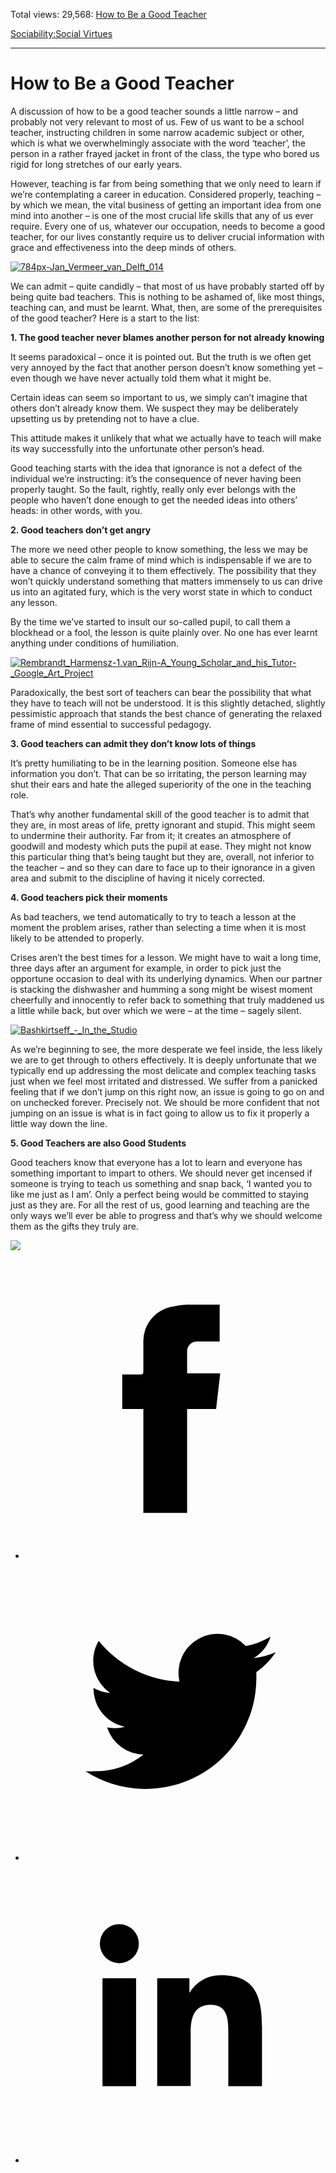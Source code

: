 Total views: 29,568: [How to Be a Good Teacher](https://www.theschooloflife.com/thebookoflife/how-to-be-a-good-teacher-2/)

[Sociability:](https://www.theschooloflife.com/thebookoflife/category/sociability/)[Social Virtues](https://www.theschooloflife.com/thebookoflife/category/sociability/social-virtues/)

* * *

# How to Be a Good Teacher
<style>
						.alignnone {
  display: block;
  margin-left: auto;
  margin-right: auto;
  align: center:
}

.addtoany_share_save_container {
display:none;
}

.wp-block-image {
		display: block;
  margin-left: auto;
  margin-right: auto;
  width: 50%;
}

.aligncenter {
display: block;
  margin-left: auto;
  margin-right: auto;
  align: center:
}

@media only screen and (max-width: 500px) {
  .wp-block-image {
		display: block;
  margin-left: auto;
  margin-right: auto;
  width: 100%;
} }

h1 {max-width: 600px !important;
}
.s18-single-post .content-area .site-main article .post-cat-header-display + .old-wrapper p {
    font-size: 1.200em
}
						</style>

A discussion of how to be a good teacher sounds a little narrow – and probably not very relevant to most of us. Few of us want to be a school teacher, instructing children in some narrow academic subject or other, which is what we overwhelmingly associate with the word ‘teacher’, the person in a rather frayed jacket in front of the class, the type who bored us rigid for long stretches of our early years.

However, teaching is far from being something that we only need to learn if we’re contemplating a career in education. Considered properly, teaching – by which we mean, the vital business of getting an important idea from one mind into another – is one of the most crucial life skills that any of us ever require. Every one of us, whatever our occupation, needs to become a good teacher, for our lives constantly require us to deliver crucial information with grace and effectiveness into the deep minds of others.

[![784px-Jan_Vermeer_van_Delft_014](https://www.theschooloflife.com/thebookoflife/wp-content/uploads/2017/03/784px-Jan_Vermeer_van_Delft_014.jpg)](http://www.thebookoflife.org/wp-content/uploads/2017/03/784px-Jan_Vermeer_van_Delft_014.jpg)

We can admit – quite candidly – that most of us have probably started off by being quite bad teachers. This is nothing to be ashamed of, like most things, teaching can, and must be learnt. What, then, are some of the prerequisites of the good teacher? Here is a start to the list:

**1. The good teacher never blames another person for not already knowing**

It seems paradoxical – once it is pointed out. But the truth is we often get very annoyed by the fact that another person doesn’t know something yet – even though we have never actually told them what it might be.

Certain ideas can seem so important to us, we simply can’t imagine that others don’t already know them. We suspect they may be deliberately upsetting us by pretending not to have a clue.

This attitude makes it unlikely that what we actually have to teach will make its way successfully into the unfortunate other person’s head.

Good teaching starts with the idea that ignorance is not a defect of the individual we’re instructing: it’s the consequence of never having been properly taught. So the fault, rightly, really only ever belongs with the people who haven’t done enough to get the needed ideas into others’ heads: in other words, with you.

**2. Good teachers don’t get angry**

The more we need other people to know something, the less we may be able to secure the calm frame of mind which is indispensable if we are to have a chance of conveying it to them effectively. The possibility that they won’t quickly understand something that matters immensely to us can drive us into an agitated fury, which is the very worst state in which to conduct any lesson.

By the time we’ve started to insult our so-called pupil, to call them a blockhead or a fool, the lesson is quite plainly over. No one has ever learnt anything under conditions of humiliation.

[![Rembrandt_Harmensz-1._van_Rijn_-_A_Young_Scholar_and_his_Tutor_-_Google_Art_Project](https://www.theschooloflife.com/thebookoflife/wp-content/uploads/2017/03/Rembrandt_Harmensz-1._van_Rijn_-_A_Young_Scholar_and_his_Tutor_-_Google_Art_Project.jpg)](http://www.thebookoflife.org/wp-content/uploads/2017/03/Rembrandt_Harmensz-1._van_Rijn_-_A_Young_Scholar_and_his_Tutor_-_Google_Art_Project.jpg)

Paradoxically, the best sort of teachers can bear the possibility that what they have to teach will not be understood. It is this slightly detached, slightly pessimistic approach that stands the best chance of generating the relaxed frame of mind essential to successful pedagogy.

**3. Good teachers can admit they don’t know lots of things**

It’s pretty humiliating to be in the learning position. Someone else has information you don’t. That can be so irritating, the person learning may shut their ears and hate the alleged superiority of the one in the teaching role.

That’s why another fundamental skill of the good teacher is to admit that they are, in most areas of life, pretty ignorant and stupid. This might seem to undermine their authority. Far from it; it creates an atmosphere of goodwill and modesty which puts the pupil at ease. They might not know this particular thing that’s being taught but they are, overall, not inferior to the teacher – and so they can dare to face up to their ignorance in a given area and submit to the discipline of having it nicely corrected.

**4. Good teachers pick their moments**

As bad teachers, we tend automatically to try to teach a lesson at the moment the problem arises, rather than selecting a time when it is most likely to be attended to properly.

Crises aren’t the best times for a lesson. We might have to wait a long time, three days after an argument for example, in order to pick just the opportune occasion to deal with its underlying dynamics. When our partner is stacking the dishwasher and humming a song might be wisest moment cheerfully and innocently to refer back to something that truly maddened us a little while back, but over which we were – at the time – sagely silent.

[![Bashkirtseff_-_In_the_Studio](https://www.theschooloflife.com/thebookoflife/wp-content/uploads/2017/03/Bashkirtseff_-_In_the_Studio.jpg)](http://www.thebookoflife.org/wp-content/uploads/2017/03/Bashkirtseff_-_In_the_Studio.jpg)

As we’re beginning to see, the more desperate we feel inside, the less likely we are to get through to others effectively. It is deeply unfortunate that we typically end up addressing the most delicate and complex teaching tasks just when we feel most irritated and distressed. We suffer from a panicked feeling that if we don’t jump on this right now, an issue is going to go on and on unchecked forever. Precisely not. We should be more confident that not jumping on an issue is what is in fact going to allow us to fix it properly a little way down the line.

**5. Good Teachers are also Good Students**

Good teachers know that everyone has a lot to learn and everyone has something important to impart to others. We should never get incensed if someone is trying to teach us something and snap back, ‘I wanted you to like me just as I am’. Only a perfect being would be committed to staying just as they are. For all the rest of us, good learning and teaching are the only ways we’ll ever be able to progress and that’s why we should welcome them as the gifts they truly are.

[![](https://img.youtube.com/vi/-FkvBA3U5lg/0.jpg)](https://www.youtube.com/embed/-FkvBA3U5lg '')
<style>
    .iframe-class { display: block !important; }
</style>

- [<svg xmlns="http://www.w3.org/2000/svg" viewbox="0 0 26 26"><title>Facebook</title>
                    <g>
                        <path d="M8.38,10H9.92c.2,0,.29,0,.29-.28,0-.82,0-1.64,0-2.46a3.05,3.05,0,0,1,2.57-3.15A7.22,7.22,0,0,1,14,3.95c.86,0,1.71,0,2.57,0h.25v3.2h-2A.85.85,0,0,0,14,8c0,.62,0,1.24,0,1.91h2.87L16.51,13H14v9H10.21V13H8.38Z"></path>
                    </g>
                </svg>](http://www.facebook.com/sharer/sharer.php?u=https://www.theschooloflife.com/thebookoflife/how-to-be-a-good-teacher-2/)
- [<svg xmlns="http://www.w3.org/2000/svg" viewbox="0 0 26 26"><title>Twitter</title>
                    <path d="M21.69,7.9a6.75,6.75,0,0,1-1.94.53,3.39,3.39,0,0,0,1.48-1.87,6.76,6.76,0,0,1-2.14.82,3.38,3.38,0,0,0-5.75,3.08,9.59,9.59,0,0,1-7-3.53,3.38,3.38,0,0,0,1,4.51A3.36,3.36,0,0,1,5.89,11v0A3.38,3.38,0,0,0,8.6,14.37a3.39,3.39,0,0,1-1.53.06,3.38,3.38,0,0,0,3.15,2.35A6.78,6.78,0,0,1,6,18.22a6.87,6.87,0,0,1-.81,0A9.6,9.6,0,0,0,20,10.08q0-.22,0-.44A6.86,6.86,0,0,0,21.69,7.9Z"></path>
                </svg>](http://twitter.com/share?url=https://www.theschooloflife.com/thebookoflife/how-to-be-a-good-teacher-2/&text=&via=theschooloflife)
- [<svg xmlns="http://www.w3.org/2000/svg" viewbox="0 0 26 26"><title>LinkedIn</title>
<path class="cls-2" d="M6.67,10H9.58v9.36H6.67ZM8.13,5.32A1.69,1.69,0,1,1,6.44,7,1.69,1.69,0,0,1,8.13,5.32"></path><path class="cls-2" d="M11.41,10H14.2v1.28h0A3.06,3.06,0,0,1,17,9.75c2.95,0,3.49,1.94,3.49,4.46v5.14H17.57V14.79c0-1.09,0-2.48-1.51-2.48s-1.75,1.18-1.75,2.4v4.63H11.41Z"></path></svg>](https://www.linkedin.com/shareArticle?mini=true&url=https://www.theschooloflife.com/thebookoflife/how-to-be-a-good-teacher-2/)

